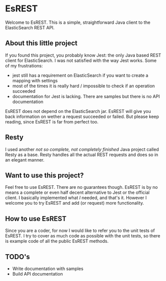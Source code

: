 # EsREST
Welcome to EsREST. This is a simple, straightforward Java client to the ElasticSearch REST API.

## About this little project
If you found this project, you probably know Jest: the only Java based REST client for ElasticSearch.
I was not satisfied with the way Jest works. Some of my frustrations:

* jest still has a requirement on ElasticSearch if you want to create a mapping with settings
* most of the times it is really hard / impossible to check if an operation succeeded
* documentation for Jest is lacking. There are samples but there is no API documentation

EsREST does not depend on the ElasticSearch jar. EsREST will give you back information on wether a request
succeeded or failed. But please keep reading, since EsREST is far from perfect too.

## Resty
I used another *not so complete, not completely finished* Java project called Resty as a base. Resty handles
all the actual REST requests and does so in an elegant manner.

## Want to use this project?
Feel free to use EsREST. There are no guarantees though.
EsREST is by no means a complete or even half decent alternative to Jest or the official client.
I basically implemented what *I* needed, and that's it. However I welcome you to try EsREST and add 
(or request) more functionality.

## How to use EsREST
Since you are a coder, for now I would like to refer you to the unit tests of EsREST. I try to cover as
much code as possible with the unit tests, so there is example code of all the public EsREST methods.

## TODO's
* Write documentation with samples
* Build API documentation

